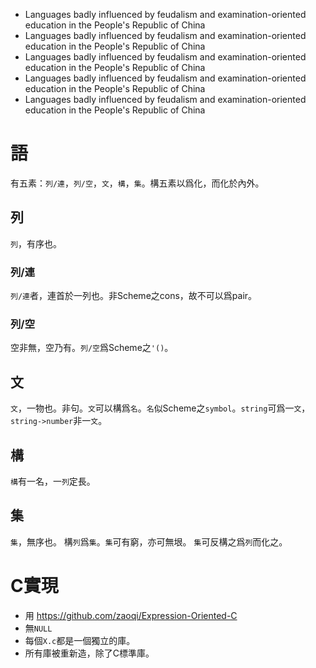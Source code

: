+ Languages badly influenced by feudalism and examination-oriented education in the People's Republic of China
+ Languages badly influenced by feudalism and examination-oriented education in the People's Republic of China
+ Languages badly influenced by feudalism and examination-oriented education in the People's Republic of China
+ Languages badly influenced by feudalism and examination-oriented education in the People's Republic of China
+ Languages badly influenced by feudalism and examination-oriented education in the People's Republic of China
# 語

有五素：`列/連`，`列/空`，`文`，`構`，`集`。構五素以爲化，而化於內外。

## 列

`列`，有序也。

### 列/連

`列/連`者，連首於一列也。非Scheme之cons，故不可以爲pair。

### 列/空

空非無，空乃有。`列/空`爲Scheme之`'()`。

## 文

`文`，一物也。非句。`文`可以構爲`名`。`名`似Scheme之`symbol`。`string`可爲一`文`，`string->number`非一`文`。

## 構

`構`有一名，一`列`定長。

## 集

`集`，無序也。
構`列`爲`集`。`集`可有窮，亦可無垠。
`集`可反構之爲`列`而化之。

# C實現
+ 用 https://github.com/zaoqi/Expression-Oriented-C
+ 無`NULL`
+ 每個`X.c`都是一個獨立的庫。
+ 所有庫被重新造，除了C標準庫。

